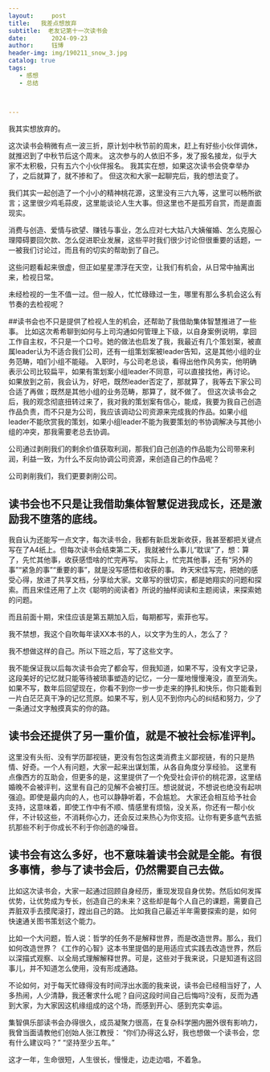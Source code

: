 ```yaml
---
layout:     post
title:   我差点想放弃
subtitle:  老友记第十一次读书会
date:       2024-09-23
author:     钰博
header-img: img/190211_snow_3.jpg
catalog: true
tags:
   - 感想
   - 总结
   
   

---
```


我其实想放弃的。

这次读书会稍微有点一波三折，原计划中秋节前的周末，赶上有好些小伙伴调休，就推迟到了中秋节后这个周末。
这次参与的人依旧不多，发了报名接龙，似乎大家不太积极，只有五六个小伙伴报名。
我其实在想，如果这次读书会侥幸举办了，之后就算了，就不掺和了。
但这次和大家一起聊完后，我的想法变了。

我们其实一起创造了一个小小的精神桃花源，这里没有三六九等，这里可以畅所欲言；这里很少鸡毛蒜皮，这里能谈论人生大事。但这里也不是孤芳自赏，而是直面现实。

消费与创造、爱情与欲望、赚钱与事业，怎么应对七大姑八大姨催婚、怎么克服心理障碍要回欠款、怎么促进职业发展，这些平时我们很少讨论但很重要的话题，一一被我们讨论过，而且有的切实的帮助到了自己。

这些问题看起来很虚，但正如星星漂浮在天空，让我们有机会，从日常中抽离出来，检视日常。

未经检视的一生不值一过。但一般人，忙忙碌碌过一生，哪里有那么多机会这么有节奏的去检视呢？

##读书会也不只是提供了检视人生的机会，还帮助了我借助集体智慧推进了一些事。
比如这次希希聊到如何与上司沟通如何管理上下级，以自身案例说明，拿回工作自主权，不只是一个口号。她的做法也启发了我，我最近有几个策划案，被直属leader认为不适合我们公司，还有一组策划案被leader告知，这是其他小组的业务范畴，咱们小组不能碰。
入职时，与公司老总谈，看得出他作风务实，他明确表示公司比较扁平，如果有策划案小组leader不同意，可以直接找他，再讨论。
如果放到之前，我会认为，好吧，既然leader否定了，那就算了，我等去下家公司合适了再做；既然是其他小组的业务范畴，那算了，就不做了。
但这次读书会之后，我的观念彻底扭转过来了，我对我的策划案有信心，能成，我要为我自己创造作品负责，而不只是为公司，我应该调动公司资源来完成我的作品。如果小组leader不能欣赏我的策划，如果小组leader不能为我要策划的书协调解决与其他小组的冲突，那我需要老总去协调。

公司通过剥削我们的剩余价值获取利润，那我们自己创造的作品能为公司带来利润，利益一致，为什么不反向协调公司资源，来创造自己的作品呢？

公司剥削我们，我们更要剥削公司。

## 读书会也不只是让我借助集体智慧促进我成长，还是激励我不堕落的底线。
我自认为还能写一点文字，每次读书会，我都有新启发新收获，我甚至都把关键点写在了A4纸上。但每次读书会结束第二天，我就被什么事儿“耽误”了，想：算了，先忙其他事，收获感悟啥的忙完再写。
实际上，忙完其他事，还有“另外的事”“紧急的事”“重要的事”，就是没写感悟和收获的事。
昨天宋佳写完，把她的感受心得，放进了共享文档，分享给大家。文章写的很切实，都是她翔实的问题和探索。而且宋佳还用了上次《聪明的阅读者》所说的抽样阅读和主题阅读，来探索她的问题。

而且前面十期，宋佳应该是第五期加入后，每期都写，索菲也写。

我不禁想，我这个自吹每年读XX本书的人，以文字为生的人，怎么了？

我不想做这样的自己。所以下班之后，写了这些文字。

我不能保证我以后每次读书会完了都会写，但我知道，如果不写，没有文字记录，这段美好的记忆就只能等待被琐事塑造的记忆，一分一厘地慢慢淹没，直至消失。如果不写，数年后回望现在，你看不到你一步一步走来的挣扎和快乐，你只能看到一片白茫茫真干净的记忆荒原。如果不写，别人见不到你内心的纠结和努力，少了一条通过文字触摸真实的你的路。


## 读书会还提供了另一重价值，就是不被社会标准评判。
这里没有头衔、没有学历鄙视链，更没有包包这类消费主义鄙视链，有的只是热情、好奇。一个人有问题，大家一起来出谋划策，从各自角度分享经验。
这里有点像西方的互助会，但更多的是，这里提供了一个免受社会评价的桃花源，这里结婚晚不会被评判，这里有自己的见解不会被打压。想说就说，不想说也绝没有起哄强迫。即使是最内向的人，也可以静静听着，不会尴尬。
大家还会相互给予社会支持，这意味着，即使工作中有不顺、情感里有烦恼，没关系，你还有一帮小伙伴，不计较这些，不消耗你心力，还会反过来热心为你支招。让你有更多底气去抵抗那些不利于你成长不利于你创造的噪音。

## 读书会有这么多好，也不意味着读书会就是全能。有很多事情，参与了读书会后，仍然需要自己去做。
比如这次读书会，大家一起通过回顾自身经历，重现发现自身优势。然后如何发挥优势，让优势成为专长，创造自己的未来？这些却是每个人自己的课题，需要自己弄脏双手去摸爬滚打，蹚出自己的路。
比如我自己最近半年需要探索的是，如何快速通关图书策划这个能力。

比如一个大问题，哲人说：哲学的任务不是解释世界，而是改造世界。那么，我们如何改造世界？《工作的心智》这本书里提倡的是用适应式实践去改造世界，然后以深描式观察、以全局式理解解释世界。可是，这些对于我来说，只是知道有这回事儿，并不知道怎么使用，没有形成通路。


不论如何，对于每天忙碌得没有时间浮出水面的我来说，读书会已经相当好了，人多热闹，人少清静，我还奢求什么呢？自问这段时间自己后悔吗?没有，反而为遇到大家，为大家因这机缘组成的这个场，而感到开心、感到充实幸运。

集智俱乐部读书会办得很久，成员凝聚力很高，在复杂科学圈内圈外很有影响力，我曾当面请教他们创始人张江教授：
“你们办得这么好，我也想做一个读书会，您有什么建议吗？”
“坚持至少五年。”

这才一年，生命很短，人生很长，慢慢走，边走边唱，不着急。












